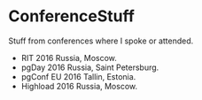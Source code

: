 # ConferenceStuff

Stuff from conferences where I spoke or attended.

- RIT 2016 Russia, Moscow.
- pgDay 2016 Russia, Saint Petersburg.
- pgConf EU 2016 Tallin, Estonia.
- Highload 2016 Russia, Moscow.
